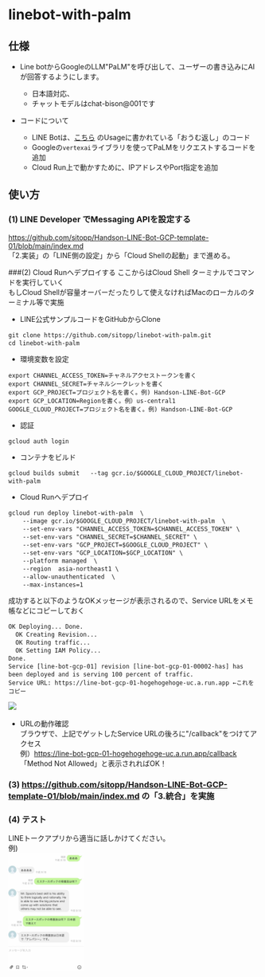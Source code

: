 # linebot-with-palm

## 仕様

- Line botからGoogleのLLM"PaLM"を呼び出して、ユーザーの書き込みにAIが回答するようにします。
  - 日本語対応、
  - チャットモデルはchat-bison@001です

- コードについて
  - LINE Botは、[こちら](https://github.com/line/line-bot-sdk-python) のUsageに書かれている「おうむ返し」のコード
  - Googleの`vertexai`ライブラリを使ってPaLMをリクエストするコードを追加
  - Cloud Run上で動かすために、IPアドレスやPort指定を追加



## 使い方

### (1) LINE Developer でMessaging APIを設定する
https://github.com/sitopp/Handson-LINE-Bot-GCP-template-01/blob/main/index.md
<br>「2.実装」の「LINE側の設定」から「Cloud Shellの起動」まで進める。


###(2) Cloud Runへデプロイする
ここからはCloud Shell ターミナルでコマンドを実行していく
<br>もしCloud Shellが容量オーバーだったりして使えなければMacのローカルのターミナル等で実施

- LINE公式サンプルコードをGitHubからClone

```
git clone https://github.com/sitopp/linebot-with-palm.git
cd linebot-with-palm
```

- 環境変数を設定

```
export CHANNEL_ACCESS_TOKEN=チャネルアクセストークンを書く
export CHANNEL_SECRET=チャネルシークレットを書く
export GCP_PROJECT=プロジェクト名を書く。例) Handson-LINE-Bot-GCP
export GCP_LOCATION=Regionを書く。例）us-central1
GOOGLE_CLOUD_PROJECT=プロジェクト名を書く。例) Handson-LINE-Bot-GCP
```

- 認証

```
gcloud auth login
```

- コンテナをビルド

```
gcloud builds submit   --tag gcr.io/$GOOGLE_CLOUD_PROJECT/linebot-with-palm
```

- Cloud Runへデプロイ

```
gcloud run deploy linebot-with-palm  \
	--image gcr.io/$GOOGLE_CLOUD_PROJECT/linebot-with-palm  \
	--set-env-vars "CHANNEL_ACCESS_TOKEN=$CHANNEL_ACCESS_TOKEN" \
	--set-env-vars "CHANNEL_SECRET=$CHANNEL_SECRET" \
	--set-env-vars "GCP_PROJECT=$GOOGLE_CLOUD_PROJECT" \
	--set-env-vars "GCP_LOCATION=$GCP_LOCATION" \
	--platform managed  \
	--region  asia-northeast1 \
	--allow-unauthenticated  \
	--max-instances=1
```

成功すると以下のようなOKメッセージが表示されるので、Service URLをメモ帳などにコピーしておく

```
OK Deploying... Done.                                                             
  OK Creating Revision...                                                         
  OK Routing traffic...
  OK Setting IAM Policy...
Done.
Service [line-bot-gcp-01] revision [line-bot-gcp-01-00002-has] has been deployed and is serving 100 percent of traffic.
Service URL: https://line-bot-gcp-01-hogehogehoge-uc.a.run.app ←これをコピー
```
<img src="https://user-images.githubusercontent.com/1670181/212861496-89cb7048-a6a0-42d8-b8b1-0a4c6d959f97.png"  >


- URLの動作確認
<br>ブラウザで、上記でゲットしたService URLの後ろに"/callback"をつけてアクセス
<br>例）https://line-bot-gcp-01-hogehogehoge-uc.a.run.app/callback
<br>「Method Not Allowed」と表示されればOK！

### (3) https://github.com/sitopp/Handson-LINE-Bot-GCP-template-01/blob/main/index.md の「3.統合」を実施

### (4) テスト
LINEトークアプリから適当に話しかけてください。
<br>例)
<br><img src="./images/line.jpg" width="30%">

